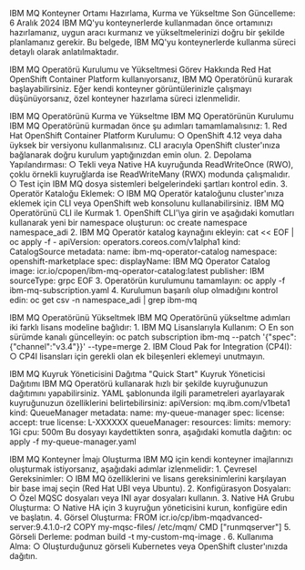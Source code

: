 IBM MQ Konteyner Ortamı Hazırlama, Kurma ve Yükseltme
Son Güncelleme: 6 Aralık 2024
IBM MQ'yu konteynerlerde kullanmadan önce ortamınızı hazırlamanız, uygun aracı kurmanız ve yükseltmelerinizi doğru bir şekilde planlamanız gerekir. Bu belgede, IBM MQ'yu konteynerlerde kullanma süreci detaylı olarak anlatılmaktadır.

IBM MQ Operatörü Kurulumu ve Yükseltmesi
Görev Hakkında
Red Hat OpenShift Container Platform kullanıyorsanız, IBM MQ Operatörünü kurarak başlayabilirsiniz. Eğer kendi konteyner görüntülerinizle çalışmayı düşünüyorsanız, özel konteyner hazırlama süreci izlenmelidir.

IBM MQ Operatörünü Kurma ve Yükseltme
IBM MQ Operatörünün Kurulumu
IBM MQ Operatörünü kurmadan önce şu adımları tamamlamalısınız:
	1. Red Hat OpenShift Container Platform Kurulumu:
		○ OpenShift 4.12 veya daha üyksek bir versiyonu kullanmalısınız. CLI aracıyla OpenShift cluster'ınıza bağlanarak doğru kurulum yaptığınızdan emin olun.
	2. Depolama Yapılandırması:
		○ Tekli veya Native HA kuyruğunda ReadWriteOnce (RWO), çoklu örnekli kuyruğlarda ise ReadWriteMany (RWX) modunda çalışmalıdır.
		○ Test için IBM MQ dosya sistemleri belgelerindeki şartları kontrol edin.
	3. Operatör Kataloğu Eklemek:
		○ IBM MQ Operatör kataloğunu cluster'ınıza eklemek için CLI veya OpenShift web konsolunu kullanabilirsiniz.
IBM MQ Operatörünü CLI ile Kurmak
	1. OpenShift CLI'\ya girin ve aşağıdaki komutları kullanarak yeni bir namespace oluşturun:oc create namespace namespace_adi
	2. IBM MQ Operatör katalog kaynağını ekleyin:cat << EOF | oc apply -f -apiVersion: operators.coreos.com/v1alpha1kind: CatalogSourcemetadata:  name: ibm-mq-operator-catalog  namespace: openshift-marketplacespec:  displayName: IBM MQ Operator Catalog  image: icr.io/cpopen/ibm-mq-operator-catalog:latest  publisher: IBM  sourceType: grpcEOF
	3. Operatörün kurulumunu tamamlayın:oc apply -f ibm-mq-subscription.yaml
	4. Kurulumun başarılı olup olmadığını kontrol edin:oc get csv -n namespace_adi | grep ibm-mq

IBM MQ Operatörünü Yükseltmek
IBM MQ Operatörünü yükseltme adımları iki farklı lisans modeline bağlıdır:
	1. IBM MQ Lisanslarıyla Kullanım:
		○ En son sürümde kanalı güncelleyin:oc patch subscription ibm-mq --patch '{"spec":{"channel":"v3.4"}}' --type=merge
	2. IBM Cloud Pak for Integration (CP4I):
		○ CP4I lisansları için gerekli olan ek bileşenleri eklemeyi unutmayın.

IBM MQ Kuyruk Yöneticisini Dağıtma
"Quick Start" Kuyruk Yöneticisi Dağıtımı
IBM MQ Operatörü kullanarak hızlı bir şekilde kuyruğunuzun dağıtımını yapabilirsiniz. YAML şablonunda ilgili parametreleri ayarlayarak kuyruğunuzun özelliklerini belirtebilirsiniz:
apiVersion: mq.ibm.com/v1beta1kind: QueueManagermetadata:  name: my-queue-managerspec:  license:    accept: true    license: L-XXXXXX  queueManager:    resources:      limits:        memory: 1Gi        cpu: 500m
Bu dosyayı kaydettikten sonra, aşağıdaki komutla dağıtın:
oc apply -f my-queue-manager.yaml

IBM MQ Konteyner İmajı Oluşturma
IBM MQ için kendi konteyner imajlarınızı oluşturmak istiyorsanız, aşağıdaki adımlar izlenmelidir:
	1. Çevresel Gereksinimler:
		○ IBM MQ özelliklerini ve lisans gereksinimlerini karşılayan bir base imaj seçin (Red Hat UBI veya Ubuntu).
	2. Konfigürasyon Dosyaları:
		○ Özel MQSC dosyaları veya INI ayar dosyaları kullanın.
	3. Native HA Grubu Oluşturma:
		○ Native HA için 3 kuyruğun yöneticisini kurun, konfigüre edin ve başlatın.
	4. Görsel Oluşturma:FROM icr.io/cp/ibm-mqadvanced-server:9.4.1.0-r2COPY my-mqsc-files/ /etc/mqm/CMD ["runmqserver"]
	5. Görseli Derleme:podman build -t my-custom-mq-image .
	6. Kullanıma Alma:
		○ Oluşturduğunuz görseli Kubernetes veya OpenShift cluster'ınızda dağıtın.
